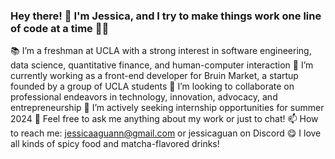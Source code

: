 ### Hey there! 👋 I'm Jessica, and I try to make things work one line of code at a time 👩‍💻

📚 I’m a freshman at UCLA with a strong interest in software engineering, data science, quantitative finance, and human-computer interaction
🐻 I’m currently working as a front-end developer for Bruin Market, a startup founded by a group of UCLA students
👯 I’m looking to collaborate on professional endeavors in technology, innovation, advocacy, and entrepreneurship
🍎 I’m actively seeking internship opportunities for summer 2024
💬 Feel free to ask me anything about my work or just to chat!
📫 How to reach me: jessicaaguann@gmail.com or jessicaguan on Discord
😋 I love all kinds of spicy food and matcha-flavored drinks!
